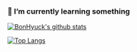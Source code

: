 ### 🌱 I’m currently learning something

[![BonHyuck's github stats](https://github-readme-stats.vercel.app/api?username=BonHyuck)](https://github.com/anuraghazra/github-readme-stats)

[![Top Langs](https://github-readme-stats.vercel.app/api/top-langs/?username=BonHyuck)](https://github.com/anuraghazra/github-readme-stats)

<!--
**BonHyuck/BonHyuck** is a ✨ _special_ ✨ repository because its `README.md` (this file) appears on your GitHub profile.

Here are some ideas to get you started:

- Hi there 👋
- 🔭 I’m currently working on ...
- 🌱 I’m currently learning ...
- 👯 I’m looking to collaborate on ...
- 🤔 I’m looking for help with ...
- 💬 Ask me about ...
- 📫 How to reach me: ...
- 😄 Pronouns: ...
- ⚡ Fun fact: ...
-->
